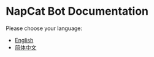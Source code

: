 # NapCat Bot Documentation

Please choose your language:

- [English](README_en-US.md)
- [简体中文](README_zh-CN.md) 